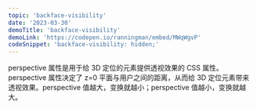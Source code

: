 ```yaml
---
topic: 'backface-visibility'
date: '2023-03-30'
demoTitle: 'backface-visibility'
demoLink: 'https://codepen.io/ranningman/embed/MWqWgvP'
codeSnippet: 'backface-visibility: hidden;'
---
```

perspective 属性是用于给 3D 定位的元素提供透视效果的 CSS 属性。perspective 属性决定了 z=0 平面与用户之间的距离，从而给 3D 定位元素带来透视效果。perspective 值越大，变换就越小；perspective 值越小，变换就越大。